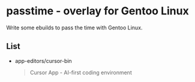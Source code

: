 passtime - overlay for Gentoo Linux
==================================

Write some ebuilds to pass the time with Gentoo Linux.

## List

* app-editors/cursor-bin

  > Cursor App - AI-first coding environment


